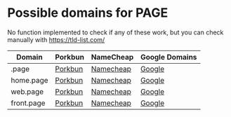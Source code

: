 # Possible domains for PAGE

No function implemented to check if any of these work, but you can check manually with https://tld-list.com/

| Domain | Porkbun | NameCheap | Google Domains |
|---|---|---|---|
| .page | [Porkbun](https://porkbun.com/checkout/search?prb=e814663da1&tlds=&idnLanguage=&search=search&q=.page) | [Namecheap](https://www.namecheap.com/domains/registration/results/?domain=.page) | [Google](https://domains.google.com/registrar/search?searchTerm=.page) |
| home.page | [Porkbun](https://porkbun.com/checkout/search?prb=e814663da1&tlds=&idnLanguage=&search=search&q=home.page) | [Namecheap](https://www.namecheap.com/domains/registration/results/?domain=home.page) | [Google](https://domains.google.com/registrar/search?searchTerm=home.page) |
| web.page | [Porkbun](https://porkbun.com/checkout/search?prb=e814663da1&tlds=&idnLanguage=&search=search&q=web.page) | [Namecheap](https://www.namecheap.com/domains/registration/results/?domain=web.page) | [Google](https://domains.google.com/registrar/search?searchTerm=web.page) |
| front.page | [Porkbun](https://porkbun.com/checkout/search?prb=e814663da1&tlds=&idnLanguage=&search=search&q=front.page) | [Namecheap](https://www.namecheap.com/domains/registration/results/?domain=front.page) | [Google](https://domains.google.com/registrar/search?searchTerm=front.page) |
